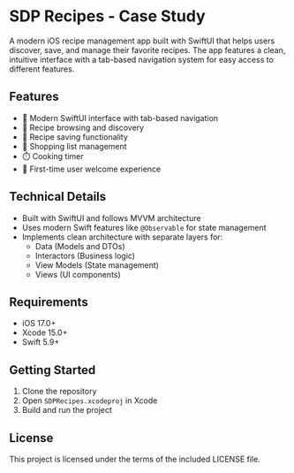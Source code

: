 # SDP Recipes - Case Study

A modern iOS recipe management app built with SwiftUI that helps users discover, save, and manage their favorite recipes. The app features a clean, intuitive interface with a tab-based navigation system for easy access to different features.

## Features

- 📱 Modern SwiftUI interface with tab-based navigation
- 🍳 Recipe browsing and discovery
- 🔖 Recipe saving functionality
- 🛒 Shopping list management
- ⏱️ Cooking timer
- 🎯 First-time user welcome experience

## Technical Details

- Built with SwiftUI and follows MVVM architecture
- Uses modern Swift features like `@Observable` for state management
- Implements clean architecture with separate layers for:
  - Data (Models and DTOs)
  - Interactors (Business logic)
  - View Models (State management)
  - Views (UI components)

## Requirements

- iOS 17.0+
- Xcode 15.0+
- Swift 5.9+

## Getting Started

1. Clone the repository
2. Open `SDPRecipes.xcodeproj` in Xcode
3. Build and run the project

## License

This project is licensed under the terms of the included LICENSE file.
